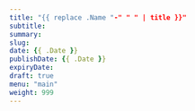 ```yaml
---
title: "{{ replace .Name "-" " " | title }}"
subtitle:
summary: 
slug:
date: {{ .Date }}
publishDate: {{ .Date }}
expiryDate: 
draft: true
menu: "main"
weight: 999
---
```

